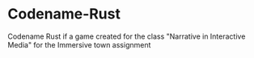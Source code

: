 # Codename-Rust
Codename Rust if a game created for the class "Narrative in Interactive Media" for the Immersive town assignment
